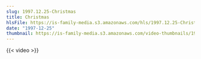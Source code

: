 ```yaml
---
slug: 1997.12.25-Christmas
title: Christmas
hlsFile: https://is-family-media.s3.amazonaws.com/hls/1997.12.25-Christmas/1997.12.25-Christmas.m3u8
date: "1997-12-25"
thumbnail: https://is-family-media.s3.amazonaws.com/video-thumbnails/1997.12.25-Christmas.png
---
```

{{< video >}}
